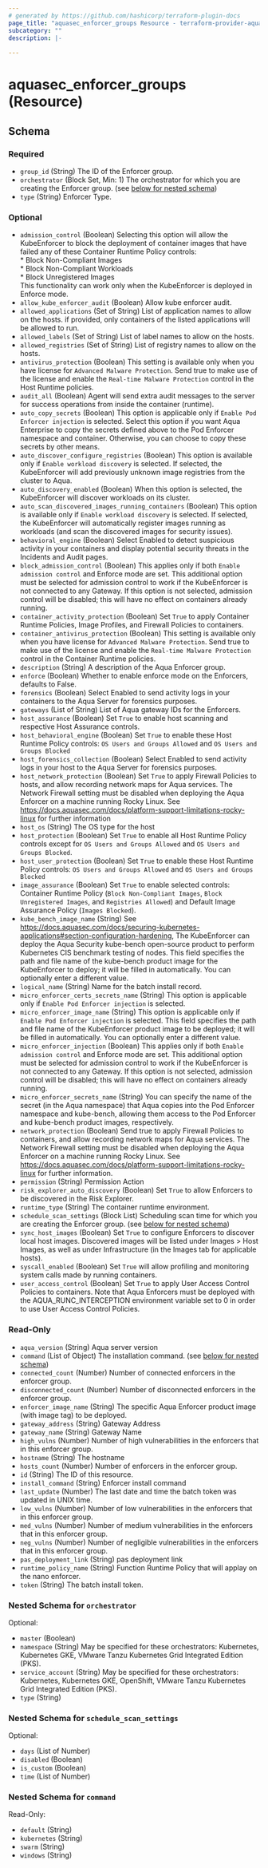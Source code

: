```yaml
---
# generated by https://github.com/hashicorp/terraform-plugin-docs
page_title: "aquasec_enforcer_groups Resource - terraform-provider-aquasec"
subcategory: ""
description: |-
  
---
```


# aquasec_enforcer_groups (Resource)





<!-- schema generated by tfplugindocs -->
## Schema

### Required

- `group_id` (String) The ID of the Enforcer group.
- `orchestrator` (Block Set, Min: 1) The orchestrator for which you are creating the Enforcer group. (see [below for nested schema](#nestedblock--orchestrator))
- `type` (String) Enforcer Type.

### Optional

- `admission_control` (Boolean) Selecting this option will allow the KubeEnforcer to block the deployment of container images that have failed any of these Container Runtime Policy controls:\
				* Block Non-Compliant Images\
				* Block Non-Compliant Workloads\
				* Block Unregistered Images\
				This functionality can work only when the KubeEnforcer is deployed in Enforce mode.
- `allow_kube_enforcer_audit` (Boolean) Allow kube enforcer audit.
- `allowed_applications` (Set of String) List of application names to allow on the hosts. if provided, only containers of the listed applications will be allowed to run.
- `allowed_labels` (Set of String) List of label names to allow on the hosts.
- `allowed_registries` (Set of String) List of registry names to allow on the hosts.
- `antivirus_protection` (Boolean) This setting is available only when you have license for `Advanced Malware Protection`. Send true to make use of the license and enable the `Real-time Malware Protection` control in the Host Runtime policies.
- `audit_all` (Boolean) Agent will send extra audit messages to the server for success operations from inside the container (runtime).
- `auto_copy_secrets` (Boolean) This option is applicable only if `Enable Pod Enforcer injection` is selected. Select this option if you want Aqua Enterprise to copy the secrets defined above to the Pod Enforcer namespace and container. Otherwise, you can choose to copy these secrets by other means.
- `auto_discover_configure_registries` (Boolean) This option is available only if `Enable workload discovery` is selected. If selected, the KubeEnforcer will add previously unknown image registries from the cluster to Aqua.
- `auto_discovery_enabled` (Boolean) When this option is selected, the KubeEnforcer will discover workloads on its cluster.
- `auto_scan_discovered_images_running_containers` (Boolean) This option is available only if `Enable workload discovery` is selected. If selected, the KubeEnforcer will automatically register images running as workloads (and scan the discovered images for security issues).
- `behavioral_engine` (Boolean) Select Enabled to detect suspicious activity in your containers and display potential security threats in the Incidents and Audit pages.
- `block_admission_control` (Boolean) This applies only if both `Enable admission control` and Enforce mode are set. This additional option must be selected for admission control to work if the KubeEnforcer is not connected to any Gateway. If this option is not selected, admission control will be disabled; this will have no effect on containers already running.
- `container_activity_protection` (Boolean) Set `True` to apply Container Runtime Policies, Image Profiles, and Firewall Policies to containers.
- `container_antivirus_protection` (Boolean) This setting is available only when you have license for `Advanced Malware Protection`. Send true to make use of the license and enable the `Real-time Malware Protection` control in the Container Runtime policies.
- `description` (String) A description of the Aqua Enforcer group.
- `enforce` (Boolean) Whether to enable enforce mode on the Enforcers, defaults to False.
- `forensics` (Boolean) Select Enabled to send activity logs in your containers to the Aqua Server for forensics purposes.
- `gateways` (List of String) List of Aqua gateway IDs for the Enforcers.
- `host_assurance` (Boolean) Set `True` to enable host scanning and respective Host Assurance controls.
- `host_behavioral_engine` (Boolean) Set `True` to enable these Host Runtime Policy controls: `OS Users and Groups Allowed` and `OS Users and Groups Blocked`
- `host_forensics_collection` (Boolean) Select Enabled to send activity logs in your host to the Aqua Server for forensics purposes.
- `host_network_protection` (Boolean) Set `True` to apply Firewall Policies to hosts, and allow recording network maps for Aqua services. The Network Firewall setting must be disabled when deploying the Aqua Enforcer on a machine running Rocky Linux. See https://docs.aquasec.com/docs/platform-support-limitations-rocky-linux for further information
- `host_os` (String) The OS type for the host
- `host_protection` (Boolean) Set `True` to enable all Host Runtime Policy controls except for `OS Users and Groups Allowed` and `OS Users and Groups Blocked`.
- `host_user_protection` (Boolean) Set `True` to enable these Host Runtime Policy controls: `OS Users and Groups Allowed` and `OS Users and Groups Blocked`
- `image_assurance` (Boolean) Set `True` to enable selected controls: Container Runtime Policy (`Block Non-Compliant Images`, `Block Unregistered Images`, and `Registries Allowed`) and Default Image Assurance Policy (`Images Blocked`).
- `kube_bench_image_name` (String) See https://docs.aquasec.com/docs/securing-kubernetes-applications#section-configuration-hardening, The KubeEnforcer can deploy the Aqua Security kube-bench open-source product to perform Kubernetes CIS benchmark testing of nodes.
				This field specifies the path and file name of the kube-bench product image for the KubeEnforcer to deploy; it will be filled in automatically. You can optionally enter a different value.
- `logical_name` (String) Name for the batch install record.
- `micro_enforcer_certs_secrets_name` (String) This option is applicable only if `Enable Pod Enforcer injection` is selected.
- `micro_enforcer_image_name` (String) This option is applicable only if `Enable Pod Enforcer injection` is selected. This field specifies the path and file name of the KubeEnforcer product image to be deployed; it will be filled in automatically. You can optionally enter a different value.
- `micro_enforcer_injection` (Boolean) This applies only if both `Enable admission control` and Enforce mode are set. This additional option must be selected for admission control to work if the KubeEnforcer is not connected to any Gateway. If this option is not selected, admission control will be disabled; this will have no effect on containers already running.
- `micro_enforcer_secrets_name` (String) You can specify the name of the secret (in the Aqua namespace) that Aqua copies into the Pod Enforcer namespace and kube-bench, allowing them access to the Pod Enforcer and kube-bench product images, respectively.
- `network_protection` (Boolean) Send true to apply Firewall Policies to containers, and allow recording network maps for Aqua services. The Network Firewall setting must be disabled when deploying the Aqua Enforcer on a machine running Rocky Linux. See https://docs.aquasec.com/docs/platform-support-limitations-rocky-linux for further information.
- `permission` (String) Permission Action
- `risk_explorer_auto_discovery` (Boolean) Set `True` to allow Enforcers to be discovered in the Risk Explorer.
- `runtime_type` (String) The container runtime environment.
- `schedule_scan_settings` (Block List) Scheduling scan time for which you are creating the Enforcer group. (see [below for nested schema](#nestedblock--schedule_scan_settings))
- `sync_host_images` (Boolean) Set `True` to configure Enforcers to discover local host images. Discovered images will be listed under Images > Host Images, as well as under Infrastructure (in the Images tab for applicable hosts).
- `syscall_enabled` (Boolean) Set `True` will allow profiling and monitoring system calls made by running containers.
- `user_access_control` (Boolean) Set `True` to apply User Access Control Policies to containers. Note that Aqua Enforcers must be deployed with the AQUA_RUNC_INTERCEPTION environment variable set to 0 in order to use User Access Control Policies.

### Read-Only

- `aqua_version` (String) Aqua server version
- `command` (List of Object) The installation command. (see [below for nested schema](#nestedatt--command))
- `connected_count` (Number) Number of connected enforcers in the enforcer group.
- `disconnected_count` (Number) Number of disconnected enforcers in the enforcer group.
- `enforcer_image_name` (String) The specific Aqua Enforcer product image (with image tag) to be deployed.
- `gateway_address` (String) Gateway Address
- `gateway_name` (String) Gateway Name
- `high_vulns` (Number) Number of high vulnerabilities in the enforcers that in this enforcer group.
- `hostname` (String) The hostname
- `hosts_count` (Number) Number of enforcers in the enforcer group.
- `id` (String) The ID of this resource.
- `install_command` (String) Enforcer install command
- `last_update` (Number) The last date and time the batch token was updated in UNIX time.
- `low_vulns` (Number) Number of low vulnerabilities in the enforcers that in this enforcer group.
- `med_vulns` (Number) Number of medium vulnerabilities in the enforcers that in this enforcer group.
- `neg_vulns` (Number) Number of negligible vulnerabilities in the enforcers that in this enforcer group.
- `pas_deployment_link` (String) pas deployment link
- `runtime_policy_name` (String) Function Runtime Policy that will applay on the nano enforcer.
- `token` (String) The batch install token.

<a id="nestedblock--orchestrator"></a>
### Nested Schema for `orchestrator`

Optional:

- `master` (Boolean)
- `namespace` (String) May be specified for these orchestrators: Kubernetes, Kubernetes GKE, VMware Tanzu Kubernetes Grid Integrated Edition (PKS).
- `service_account` (String) May be specified for these orchestrators: Kubernetes, Kubernetes GKE, OpenShift, VMware Tanzu Kubernetes Grid Integrated Edition (PKS).
- `type` (String)


<a id="nestedblock--schedule_scan_settings"></a>
### Nested Schema for `schedule_scan_settings`

Optional:

- `days` (List of Number)
- `disabled` (Boolean)
- `is_custom` (Boolean)
- `time` (List of Number)


<a id="nestedatt--command"></a>
### Nested Schema for `command`

Read-Only:

- `default` (String)
- `kubernetes` (String)
- `swarm` (String)
- `windows` (String)


